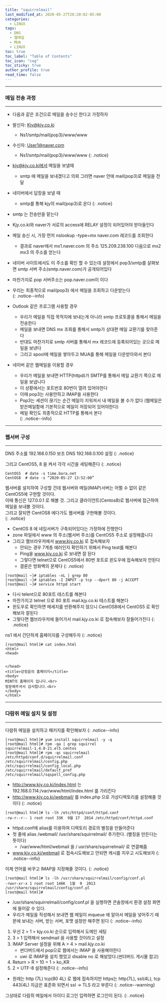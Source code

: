 ```yaml
---
title: "squirrelmail"
last_modified_at: 2020-05-27T20:20:02-05:00
categories:
  - LINUX
tags:
  - DNS
  - 웹메일
  - MUA
  - LINUX
toc: true 
toc_label: "Table of Contents"
toc_icon: "cog"
toc_sticky: true 
author_profile: true 
read_time: false 
---
```

---
### 메일 전송 과정
---

* 다음과 같은 조건으로 메일을 송수신 한다고 가정하자
* 발신자: Kjy@kjy.co.ki
	* Ns1/smtp/mail(pop3)/www/www
* 수신자: User1@naver.com
	* Ns1/smtp/mail(pop3)/www/www
{: .notice}

* kjy@kjy.co.ki에서 메일을 보낼때
	* smtp 에 메일을 보내겠다고 의뢰 그러면 naver 안에 mail(pop3)로 메일을 전달
* 네이버에서 답장을 보낼 때
	* smtp를 통해 kjy의 mail(pop3)로 온다
{: .notice}

* smtp 는 전송만을 맡는다
* Kjy.co.ki와 naver가 서로의 access에 RELAY 설정이 되어있어야 받아들인다  
* 메일 송신 시, 가장 먼저 nslookup -type=mx naver.com 레코드를 조회한다  
	* 결과로 naver에서 mx1.naver.com 의 주소 125.209.238.100 다음으로 mx2 mx3 의 주소를 얻는다  
* 네이버 사이트에서도 이 주소를 확인 할 수 있는데 설정에서 pop3/smtp를 살펴보면 smtp 서버 주소(smtp.naver.com)가 공개되어있다
* 마찬가지로 pop 서버주소는 pop.naver.com이 이다
* 우리는 최종적으로 mail(pop3) 에서 메일을 조회하고 다운받는다  
{: .notice--info}

* Outlook 같은 프로그램 사용할 경우  
	* 우리가 메일을 직접 목적지에 보내는게 아니라 smtp 프로토콜을 통해서 메일을 전송한다
	* 메일을 보내면 DNS mx 조회를 통해서 smtp가 상대편 메일 교환기를 찾아준다
	* 반대도 마찬가지로 smtp 서버를 통해서 mx 레코드에 등록되어있는 곳으로 메일을 보낸다
	* 그리고 spool에 메일을 쌓아두고 MUA를 통해 메일을 다운받아와서 본다   
* 네이버 같은 웹메일을 이용할 경우 
	* 우리가 메일을 보내면 HTTP(httpd)가 SMTP를 통해서 메일 교환기 쪽으로 메일을 보냅니다
	* 이 상황에서는 포트번호 80번이 열려 있어야한다
	* 이때 pop3는 사용안하고 IMAP을 사용한다
	* Pop3는 세션이 끊기는 순간 메일이 지워져서 내 메일을 볼 수가 없다 (웹메일은 받은메일함에 기본적으로 메일이 저장되어 있어야한다)
	* 메일 확인도 최종적으로 HTTP를 통해서 본다  
{: .notice--info}

---
### 웹서버 구성
---

DNS 주소를 192.168.0.150
보조 DNS 192.168.0.100 설정
{: .notice}

그리고 CentOS5, 8 을 켜서 각각 시간을 세팅해준다
{: .notice}
```
CentOS5  # date -s time.bora.net
CentOS8  # date -s “2020-05-27 13:52:00”
```

웹서버를 설치하여 구성할 건데  웹서버와  메일(IMAP)서버는 어쩔 수 없이 같은 CentOS5에 구현할 것이다.  
이때 통신은 127.0.0.1 로 해볼 것. 그리고 클라이언트(Centos8)로 웹서버에 접근하여 메일을 보내볼 것이다.  
그리고 잘되면 CentOS8 에다가도 웹서버를 구현해볼 것이다.  
{: .notice}

* CentOS 8 에 네임서버가 구축되어있다는 가정하에 진행한다  
* zone 파일에서 www 의 주소(웹서버 주소)를 CentOS5 주소로 설정해줍니다
* 그리고 웹브라우저에서 www.kjy.co.ki 로 접속해보자
	* 안되는 경우 7계층 에러인지 확인하기 위해서 Ping test를 해본다
	* Ping을 www.kjy.co.ki 로 보내면 잘 된다
	* 그렇다면 telnet으로 CentOS5에서 80번 포트로 윈도우에 접속해보자 안된다
	* 결론은 방화벽의 문제다
{: .notice}
```
[root@mail ~]# iptables -nL | grep 80
[root@mail ~]# iptables -I INPUT -p tcp --dport 80 -j ACCEPT
[root@mail ~]# service httpd start
```
* 다시 telent으로 80포트 테스트를 해본다
* 마찬가지고 telnet 으로 80 포트 mail.kjy.co.ki 테스트를 해본다
* 윈도우로 확인하면 메세지를 반환해주지 않으니 CentOS8에서 CentOS5 로 확인해보자 잘된다
* 그렇다면 웹브라우저에 들어가서 mail.kjy.co.ki 로 접속해보자 잘들어가진다
{: .notice}

ns1 에서 간단하게 홈페이지를 구성해두자
{: .notice}

```
[root@mail html]# cat index.html
<html>
<head>


</head>
<title>강정윤의 홈페이지</title>
<body>
MINT의 홈페이지 입니다.<br>
방문해주셔서 감사합니다.<br>
</body>
</html>
```

---
### 다람쥐 메일 설치 및 설정
---
다람쥐 메일을 설치하고 패키지를 확인해보자
{: .notice--info}
```
[root@mail html]# yum install squirrelmail -y -q
[root@mail html]# rpm -qa | grep squirrel
squirrelmail-1.4.8-21.el5.centos
[root@mail html]# rpm -qc squirrelmail
/etc/httpd/conf.d/squirrelmail.conf
/etc/squirrelmail/config.php
/etc/squirrelmail/config_local.php
/etc/squirrelmail/default_pref
/etc/squirrelmail/sqspell_config.php
```

* http://www.kjy.co.ki/index.html 는 192.168.0.114:/var/www/html/index.html 를 가리킨다
* http://www.kjy.co.ki/webmail/ 를 index.php 으로 가상디렉토리를 설정해줄 것이다 
{: .notice}
```
[root@mail html]# ls -lh /etc/httpd/conf/httpd.conf
-rw-r--r-- 1 root root 33K  9월 17  2014 /etc/httpd/conf/httpd.conf
```
* httpd.conf에 alias를 이용하여 디렉토리 경로의 별칭을 만들어준다
* 첫 줄에 alias	/webmail/	/usr/share/squirrelmail/ 추가한다. (별칭을 만든다는 뜻이다) 
	* /var/www/html/webmail 을 / usr/share/squirrelmail/ 로 연결해줌
* www.kjy.co.ki/webmail 로 접속시도해보고 안되면 캐시를 지우고 시도해보자
{: .notice--info}

이제 언어를 바꾸고 IMAP을 지정해줄 것이다.
{: .notice}
```
[root@mail html]# ls -lh /usr/share/squirrelmail/config/conf.pl
-rwxr-xr-x 1 root root 146K  1월  9  2013 /usr/share/squirrelmail/config/conf.pl
[root@mail html]#
```

* /usr/share/squirrelmail/config/conf.pl 을 실행하면 콘솔창에서 환경 설정 화면에 들어갈 수 있다.
* 우리가 메일을 작성해서 보내면 웹 메일이 mqueue 에 알아서 메일을 넣어주기 때문에 보내는 서버, 받는 서버, 포맷 설정만 해주면 된다
{: .notice--info}

1. 우선 2 > 1 > kjy.co.ki 순으로 입력해서 도메인 세팅
2. 3 > 1  입력해서 sendmail 을 사용할 것이라고 설정
3. IMAP Server 설정을 위해  A > 4 > mail.kjy.co.ki 
	* 썬더버드에서 pop으로  웹에서는 IMAP 을 사용해야한다
	* uwi 로 IMAP을 설치 했었고 disable no 로 해놨었다.(썬더버드 게시물 참고)
4. Return > R > 10 > 1 > ko_KR
5. 2 > UTF-8  설정해준다
{: .notice--info} 

* 원래는 http (7L) tcp(80 4L) 로 웹에 접속하지만 https는  http(7L), ssl(4L), tcp 443(4L) 
지금은 표준화 되면서 ssl -> TLS 라고 부른다
{: .notice--warning} 

그상태로 다람쥐 메일에서 아이디 로그인 입력하면 로그인이 된다.
{: .notice} 


